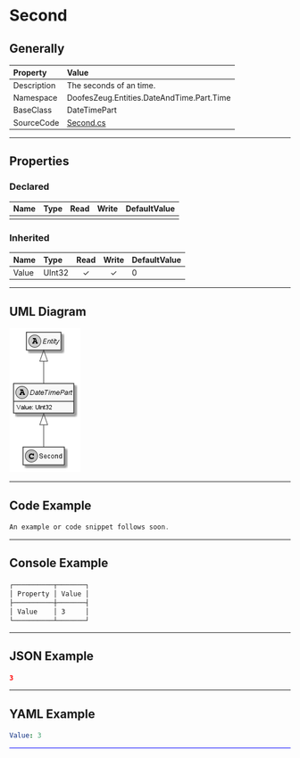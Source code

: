 ﻿# Second

## Generally

|Property|Value|
|:-|:-|
|Description|The seconds of an time.|
|Namespace|DoofesZeug.Entities.DateAndTime.Part.Time|
|BaseClass|DateTimePart|
|SourceCode|[Second.cs](../../../../DoofesZeug.Library/Src/Entities/DateAndTime/Part/Time/Second.cs)|

---

## Properties

### Declared

|Name|Type|Read|Write|DefaultValue|
|:---|:---|:--:|:---:|:-----------|
|    |    |    |     |            |

### Inherited

|Name|Type|Read|Write|DefaultValue|
|:---|:---|:--:|:---:|:-----------|
|Value|UInt32|&#x2713;|&#x2713;|0|

---

## UML Diagram

![Second.png](./Second.png "Second")

---

## Code Example

```cs
An example or code snippet follows soon.
```

---

## Console Example

```console
┌──────────┬───────┐
│ Property │ Value │
├──────────┼───────┤
│ Value    │ 3     │
└──────────┴───────┘
```

---

## JSON Example

```json
3
```

---

## YAML Example

```yaml
Value: 3
```

<hr style="background: blue;" />
